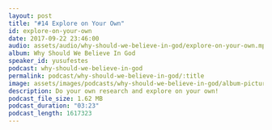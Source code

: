 ```yaml
---
layout: post
title: "#14 Explore on Your Own"
id: explore-on-your-own
date: 2017-09-22 23:46:00
audio: assets/audio/why-should-we-believe-in-god/explore-on-your-own.mp3
album: Why Should We Believe In God
speaker_id: yusufestes
podcast: why-should-we-believe-in-god
permalink: podcast/why-should-we-believe-in-god/:title
image: assets/images/podcasts/why-should-we-believe-in-god/album-picture-small.jpg
description: Do your own research and explore on your own!
podcast_file_size: 1.62 MB
podcast_duration: "03:23"
podcast_length: 1617323
---
```

